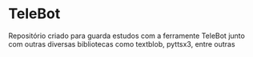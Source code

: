 # TeleBot
Repositório criado para guarda estudos com a ferramente TeleBot junto com outras diversas bibliotecas como textblob, pyttsx3, entre outras
